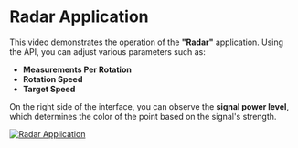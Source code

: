 # Radar Application

This video demonstrates the operation of the **"Radar"** application. Using the API, you can adjust various parameters such as:  
- **Measurements Per Rotation**  
- **Rotation Speed**  
- **Target Speed**  

On the right side of the interface, you can observe the **signal power level**, which determines the color of the point based on the signal's strength.

[![Radar Application](https://img.youtube.com/vi/wW3t3169tTM/0.jpg)](https://youtu.be/wW3t3169tTM)
